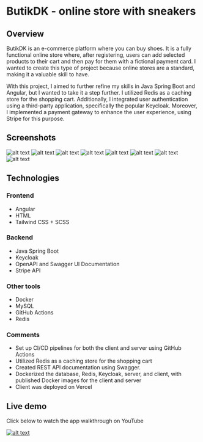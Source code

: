 # ButikDK - online store with sneakers

## Overview
ButikDK is an e-commerce platform where you can buy shoes. It is a fully functional online store where, after registering, users can add selected products to their cart and then pay for them with a fictional payment card. I wanted to create this type of project because online stores are a standard, making it a valuable skill to have.

With this project, I aimed to further refine my skills in Java Spring Boot and Angular, but I wanted to take it a step further. I utilized Redis as a caching store for the shopping cart. Additionally, I integrated user authentication using a third-party application, specifically the popular Keycloak. Moreover, I implemented a payment gateway to enhance the user experience, using Stripe for this purpose.

## Screenshots
![alt text](https://res.cloudinary.com/dv7nhvy8e/image/upload/v1724580618/xidoj1grbo6waqbulgye.png)
![alt text](https://res.cloudinary.com/dv7nhvy8e/image/upload/v1724580618/puin4dotko4rt6lvzxl5.png)
![alt text](https://res.cloudinary.com/dv7nhvy8e/image/upload/v1724580618/mncwnwszs2f2lt2o6lz8.png)
![alt text](https://res.cloudinary.com/dv7nhvy8e/image/upload/v1724580618/t7snicf9d6bxbdncgrx0.png)
![alt text](https://res.cloudinary.com/dv7nhvy8e/image/upload/v1724580618/b5fctpx3cgkj1adezhxt.png)
![alt text](https://res.cloudinary.com/dv7nhvy8e/image/upload/v1724580618/pco3c45tpkfjroig0k0y.png)
![alt text](https://res.cloudinary.com/dv7nhvy8e/image/upload/v1724580618/karblvpnslrnnvjfpbdy.png)
![alt text](https://res.cloudinary.com/dv7nhvy8e/image/upload/v1724580618/eqlzqtclaggjp8416ak2.png)

## Technologies
### Frontend
- Angular
- HTML
- Tailwind CSS + SCSS
### Backend
- Java Spring Boot
- Keycloak
- OpenAPI and Swagger UI Documentation
- Stripe API
### Other tools
- Docker
- MySQL
- GitHub Actions
- Redis
### Comments
- Set up CI/CD pipelines for both the client and server using GitHub Actions
- Utilized Redis as a caching store for the shopping cart
- Created REST API documentation using Swagger.
- Dockerized the database, Redis, Keycloak, server, and client, with published Docker images for the client and server
- Client was deployed on Vercel

## Live demo
Click below to watch the app walkthrough on YouTube

[![alt text](https://img.youtube.com/vi/exI64PAyCJ8/0.jpg)](https://www.youtube.com/watch?v=exI64PAyCJ8)
